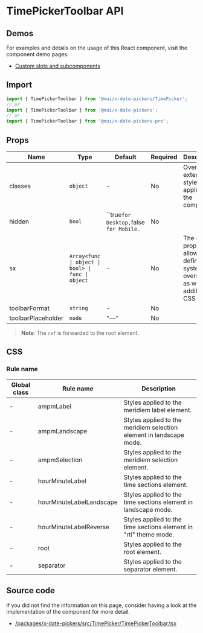 # TimePickerToolbar API

## Demos

For examples and details on the usage of this React component, visit the component demo pages:

- [Custom slots and subcomponents](/x/react-date-pickers/custom-components/)

## Import

```jsx
import { TimePickerToolbar } from '@mui/x-date-pickers/TimePicker';
// or
import { TimePickerToolbar } from '@mui/x-date-pickers';
// or
import { TimePickerToolbar } from '@mui/x-date-pickers-pro';
```

## Props

| Name | Type | Default | Required | Description |
|------|------|---------|----------|-------------|
| classes | `object` | - | No | Override or extend the styles applied to the component. |
| hidden | `bool` | ``true` for Desktop, `false` for Mobile.` | No |  |
| sx | `Array<func \| object \| bool> \| func \| object` | - | No | The system prop that allows defining system overrides as well as additional CSS styles. |
| toolbarFormat | `string` | - | No |  |
| toolbarPlaceholder | `node` | `"––"` | No |  |

> **Note**: The `ref` is forwarded to the root element.

## CSS

### Rule name

| Global class | Rule name | Description |
|--------------|-----------|-------------|
| - | ampmLabel | Styles applied to the meridiem label element. |
| - | ampmLandscape | Styles applied to the meridiem selection element in landscape mode. |
| - | ampmSelection | Styles applied to the meridiem selection element. |
| - | hourMinuteLabel | Styles applied to the time sections element. |
| - | hourMinuteLabelLandscape | Styles applied to the time sections element in landscape mode. |
| - | hourMinuteLabelReverse | Styles applied to the time sections element in "rtl" theme mode. |
| - | root | Styles applied to the root element. |
| - | separator | Styles applied to the separator element. |

## Source code

If you did not find the information on this page, consider having a look at the implementation of the component for more detail.

- [/packages/x-date-pickers/src/TimePicker/TimePickerToolbar.tsx](https://github.com/mui/material-ui/tree/HEAD/packages/x-date-pickers/src/TimePicker/TimePickerToolbar.tsx)